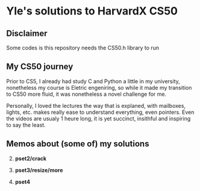 # **Yle's solutions to HarvardX CS50**

## Disclaimer
Some codes is this repository needs the CS50.h library to run

## My CS50 journey
Prior to CS5, I already had study C and Python a little in my university, nonetheless my course is Eletric engeniring, so while it made my transition to CS50 more fluid, it was nonetheless a novel challenge for me.

Personally, I loved the lectures the way that is explaned, with mailboxes, lights, etc. makes really ease to understand everything, even pointers. Even the videos are usualy 1 heure long, it is yet succinct, insithful and inspiring to say the least.


## Memos about (some of) my solutions

  
2. **pset2/crack**
  
  
  
3. **pset3/resize/more**
  
  
4. **pset4**

  
